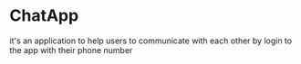 # ChatApp
it's an application to help users to communicate with each other by login to the app with their phone number 
